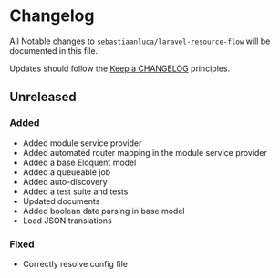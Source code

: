 # Changelog

All Notable changes to `sebastiaanluca/laravel-resource-flow` will be documented in this file.

Updates should follow the [Keep a CHANGELOG](http://keepachangelog.com/) principles.

##  Unreleased

### Added

- Added module service provider
- Added automated router mapping in the module service provider
- Added a base Eloquent model
- Added a queueable job
- Added auto-discovery
- Added a test suite and tests
- Updated documents
- Added boolean date parsing in base model
- Load JSON translations

### Fixed

- Correctly resolve config file
